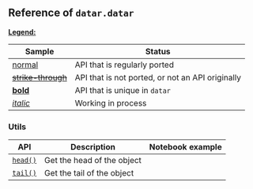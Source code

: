 <style>
.md-typeset__table {
   min-width: 100%;
}

.md-typeset table:not([class]) {
    display: table;
    max-width: 80%;
}
</style>

## Reference of `datar.datar`

<u>**Legend:**</u>

|Sample|Status|
|---|---|
|[normal]()|API that is regularly ported|
|<s>[strike-through]()</s>|API that is not ported, or not an API originally|
|[**bold**]()|API that is unique in `datar`|
|[_italic_]()|Working in process|

### Utils

|API|Description|Notebook example|
|---|---|---:|
|[`head()`][1]|Get the head of the object||
|[`tail()`][2]|Get the tail of the object||

[1]: ../../api/datar.apis.base/#datar.apis.base.head
[2]: ../../api/datar.apis.base/#datar.apis.base.tail
